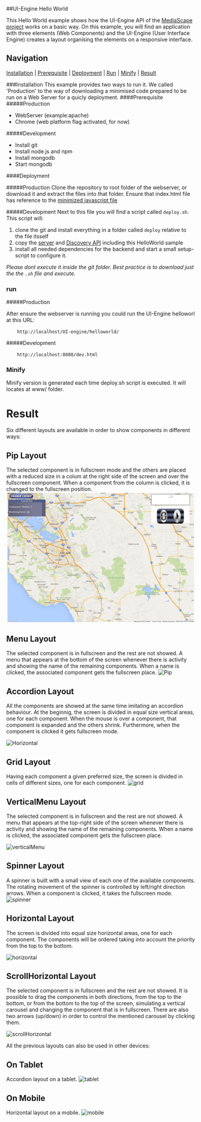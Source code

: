 ##UI-Engine Hello World

This Hello World example shows how the UI-Engine API of the [MediaScape project](http://mediascapeproject.eu/) works on a basic way. On this example, you will find an application with three elements (Web Components) and the UI-Engine (User Interface Engine) creates a layout organising the elements on a responsive interface.

## Navigation
[Installation][] | [Prerequisite][] | [Deployment][]  | [Run][] | [Minify][] | [Result][]

###Installation
This example provides two ways to run it. We called 'Production' to the way of downloading a minimised code prepared to be run on a Web Server for a quicly deployment. 
####Prerequisite
#####Production
* WebServer (example:apache)
* Chrome (web platform flag activated, for now)

#####Development
* Install git
* Install node.js and npm
* Install mongodb
* Start mongodb

####Deployment

#####Production
Clone the repository to root folder of the webserver, or download it and extract the files into that folder.
Ensure that index.html file has reference to the [minimized javascript file](https://github.com/mediascape/UI-engine/blob/master/helloworld/js/mediascape.uiengine.min.js)

#####Development
Next to this file you will find a script called `deploy.sh`.  
This script will:

1. clone the git and install everything in a folder called `deploy` relative to the file itsself
2. copy the [server](https://github.com/mediascape/application-context/tree/master/Server) and [Discovery API](https://github.com/mediascape/discovery-self/tree/master/API) including this HelloWorld sample
3. install all needed dependencies for the backend and start a small setup-script to configure it.

*Please dont execute it inside the git folder. Best practice is to download just the the `.sh` file and execute.*

### run

#####Production

After ensure the webserver is running you could run the UI-Engine helloworl at this URL:
```
    http://localhost/UI-engine/helloworld/
```

#####Development
```
    http://localhost:8080/dev.html
```

### Minify

Minify version is generated each time deploy.sh script is executed. It will locates at www/ folder.

# Result

Six different layouts are available in order to show components in different ways:

Pip Layout
---------
The selected component is in fullscreen mode and the others are placed with a reduced size in a colum at the right side of the screen and over the fullscreen component. When a component from the column is clicked, it is changed to the fullscreen position.
![Pip](https://raw.githubusercontent.com/itamayo/mediascape-images/master/images/pip.png)

Menu Layout
---------
The selected component is in fullscreen and the rest are not showed. A menu that appears at the bottom of the screen whenever there is activity and showing the name of the remaining components. When a name is clicked, the associated component gets the fullscreen place.
![Pip](https://raw.githubusercontent.com/mediascape/UI-engine/master/helloworld/images/menu.png)

Accordion Layout
------------------
All the components are showed at the same time imitating an accordion behaviour. At the beginnig, the screen is divided in equal size vertical areas, one for each component. When the mouse is over a component, that component is expanded and the others shrink. Furthermore, when the component is clicked it gets fullscreen mode.

![Horizontal](https://raw.githubusercontent.com/mediascape/UI-engine/master/helloworld/images/Accordion.png)

Grid Layout
------------------
Having each component a given preferred size, the screen is divided in cells of different sizes, one for each component.
![grid](https://raw.githubusercontent.com/mediascape/UI-engine/master/helloworld/images/grid.png)

VerticalMenu Layout
------------------
The selected component is in fullscreen and the rest are not showed. A menu that appears at the top-right side of the screen whenever there is activity and showing the name of the remaining components. When a name is clicked, the associated component gets the fullscreen place.

![verticalMenu](https://raw.githubusercontent.com/mediascape/UI-engine/master/helloworld/images/verticalmenu.png)

Spinner Layout
------------------
A spinner is built with a small view of each one of the available components. The rotating movement of the spinner is controlled by left/right direction arrows. When a component is clicked, it takes the fullscreen mode.
![spinner](https://raw.githubusercontent.com/mediascape/UI-engine/master/helloworld/images/spinner.png)

Horizontal Layout
------------------
The screen is divided into equal size horizontal areas, one for each component. The components will be ordered taking into account the priority from the top to the bottom.

![horizontal](https://raw.githubusercontent.com/mediascape/UI-engine/master/helloworld/images/horizontal.png)

ScrollHorizontal Layout
------------------
The selected component is in fullscreen and the rest are not showed. It is possible to drag the components in both directions, from the top to the bottom, or from the bottom to the top of the screen, simulating a vertical carousel and changing the component that is in fullscreen. There are also two arrows (up/down) in order to control the mentioned carousel by clicking them. 

![scrollHorizontal](https://raw.githubusercontent.com/mediascape/UI-engine/master/helloworld/images/scrollHorizontal2.png)

All the previous layouts can also be used in other devices:

On Tablet
------------------
Accordion layout on a tablet.
![tablet](https://raw.githubusercontent.com/mediascape/UI-engine/master/helloworld/images/accordion-tablet.png)

On Mobile
------------------
Horizontal layout on a mobile.
![mobile](https://raw.githubusercontent.com/mediascape/UI-engine/master/helloworld/images/horizontalMobil.png)

[Installation]: #installation
[Prerequisite]: #prerequisite
[Deployment]: #deployment
[Run]: #run
[Minify]: #minify
[Result]: #result
